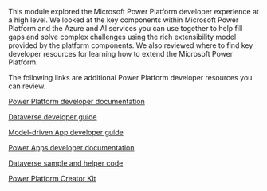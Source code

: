 This module explored the Microsoft Power Platform developer experience at a high level. We looked at the key components within Microsoft Power Platform and the Azure and AI services you can use together to help fill gaps and solve complex challenges using the rich extensibility model provided by the platform components. We also reviewed where to find key developer resources for learning how to extend the Microsoft Power Platform.

The following links are additional Power Platform developer resources you can review.

[Power Platform developer documentation](/power-platform/developer/?azure-portal=true)

[Dataverse developer guide](/power-apps/developer/common-data-service/overview/?azure-portal=true)

[Model-driven App developer guide](/power-apps/developer/model-driven-apps/overview/?azure-portal=true)

[Power Apps developer documentation](/power-apps/?azure-portal=true#pivot=home&panel=developer)

[Dataverse sample and helper code](https://github.com/microsoft/PowerApps-Samples/?azure-portal=true)

[Power Platform Creator Kit](/power-platform/guidance/creator-kit/overview/?azure-portal=true)
